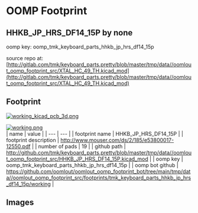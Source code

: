 # OOMP Footprint  
## HHKB_JP_HRS_DF14_15P  by none  
  
oomp key: oomp_tmk_keyboard_parts_hhkb_jp_hrs_df14_15p  
  
source repo at: [http://gitlab.com/tmk/keyboard_parts.pretty/blob/master/tmp/data//oomlout_oomp_footprint_src/XTAL_HC_49_TH.kicad_mod](http://gitlab.com/tmk/keyboard_parts.pretty/blob/master/tmp/data//oomlout_oomp_footprint_src/XTAL_HC_49_TH.kicad_mod)  
## Footprint  
  
[![working_kicad_pcb_3d.png](working_kicad_pcb_3d_600.png)](working_kicad_pcb_3d.png)  
  
[![working.png](working_600.png)](working.png)  
| name | value | 
| --- | --- | 
| footprint name | HHKB_JP_HRS_DF14_15P | 
| footprint description | http://www.mouser.com/ds/2/185/e53800017-12550.pdf | 
| number of pads | 19 | 
| github path | http://github.com/tmk/keyboard_parts.pretty/blob/master/tmp/data//oomlout_oomp_footprint_src/HHKB_JP_HRS_DF14_15P.kicad_mod | 
| oomp key | oomp_tmk_keyboard_parts_hhkb_jp_hrs_df14_15p | 
| oomp bot github | https://github.com/oomlout/oomlout_oomp_footprint_bot/tree/main/tmp/data//oomlout_oomp_footprint_src/footprints/tmk_keyboard_parts_hhkb_jp_hrs_df14_15p/working | 
## Images  
